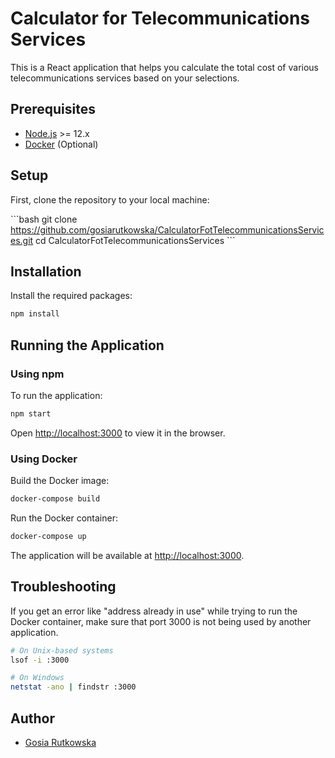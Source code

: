 # Calculator for Telecommunications Services

This is a React application that helps you calculate the total cost of various telecommunications services based on your selections.

## Prerequisites

- [Node.js](https://nodejs.org/en/download/) >= 12.x
- [Docker](https://www.docker.com/products/docker-desktop) (Optional)

## Setup

First, clone the repository to your local machine:

\`\`\`bash
git clone https://github.com/gosiarutkowska/CalculatorFotTelecommunicationsServices.git
cd CalculatorFotTelecommunicationsServices
\`\`\`

## Installation

Install the required packages:

```bash
npm install
```

## Running the Application

### Using npm

To run the application:

```bash
npm start
```

Open [http://localhost:3000](http://localhost:3000) to view it in the browser.

### Using Docker

Build the Docker image:

```bash
docker-compose build
```

Run the Docker container:

```bash
docker-compose up
```

The application will be available at [http://localhost:3000](http://localhost:3000).

## Troubleshooting

If you get an error like "address already in use" while trying to run the Docker container, make sure that port 3000 is not being used by another application.

```bash
# On Unix-based systems
lsof -i :3000

# On Windows
netstat -ano | findstr :3000
```

## Author

- [Gosia Rutkowska](https://github.com/gosiarutkowska)
